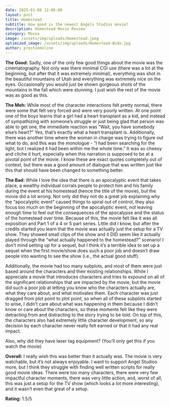 ```yaml
---
date: 2025-01-08 12:00:00
layout: post
title: Homestead
subtitle: How good is the newest Angels Studios movie?
description: Homestead Movie Review
category: Movie
image: /assets/img/uploads/Homestead.jpeg
optimized_image: /assets/img/uploads/Homestead-Wide.jpg
author: prestonmoline
---
```


**The Good:**
Sadly, one of the only few good things about the movie was the cinematography. Not only was there minimal CGI use (there was a lot at the beginning, but after that it was extremely minimal), everything was shot in the beautiful mountains of Utah  and everything was extremely nice on the eyes. Occasionally you would just be shown gorgeous shots of the mountains in the fall which were stunning. I just wish the rest of the movie was as good as this.

**The Meh:**
While most of the character interactions felt pretty normal, there were some that felt very forced and were very poorly written. At one point one of the boys learns that a girl had a heart transplant as a kid, and instead of sympathizing with someone’s struggle or just being glad that person was able to get one, the immediate reaction was “Wait, you have somebody else’s heart?” Yes, that’s exactly what a heart transplant is. Additionally, there was another time where the woman in charge was trying to figure out what to do, and this was the monologue - “I had been searching for the light, but I realized it had been within me the whole time.” It was so cheesy and cliche it hurt, especially when this narration is supposed to be at a pivotal point of the movie. I know these are exact quotes completely out of context, but there was a good amount of dialogue that was written just like this that should have been changed to something better.


**The Bad:**
While I love the idea that there is an apocalyptic event that takes place, a wealthy individual corrals people to protect him and his family during the event at his homestead (hence the title of the movie), but the movie did a lot wrong. Not only did they not do a great job explaining why the “apocalyptic event” caused things to spiral out of control, they also focus too much on the beginning of the apocalyptic event, not leaving enough time to feel out the consequences of the apocalypse and the status of the homestead over time. Because of this, the movie felt like it was all exposition and  Part 1 of a 4 or 5 part series. Little did I know, but after the credits started you learn that the movie was actually just the setup for a TV show. They showed small clips of the show and it DID seem like it actually played through the “what actually happened to the homestead?” scenario! I don’t mind setting up for a sequel, but I think it’s a terrible idea to set up a sequel when the first movie/show does such a poor job and doesn’t draw people into wanting to see the show (i.e., the actual good stuff).

Additionally, the movie had too many subplots, and most of them were just based around the characters and their existing relationships. While I appreciate a movie that introduces characters and tries to expound on all of the significant relationships that are impacted by the movie, but the movie did such a poor job at letting you know who the characters actually are, what they care about, and what motivates them. Each character was just dragged from plot point to plot point, so when all of these subplots started to arise, I didn’t care about what was happening in them because I didn’t know or care about the characters, so these moments felt like they were detracting from and distracting to the story trying to be told. On top of this, the characters also had extremely little character development, so any decision by each character never really felt earned or that it had any real impact.

Also, why did they have laser tag equipment? (You’ll only get this if you watch the movie)


**Overall:**
I really wish this was better than it actually was. The movie is very watchable, but it’s not always enjoyable. I want to support Angel Studios more, but I think they struggle with finding well written scripts for really good movie ideas. There were too many characters, there were very few impactful character moments, there was very little action, and, worst of all, this was just a setup for the TV show (which looks a lot more interesting), and it wasn’t even that great of a setup.


**Rating:**
1.5/5

